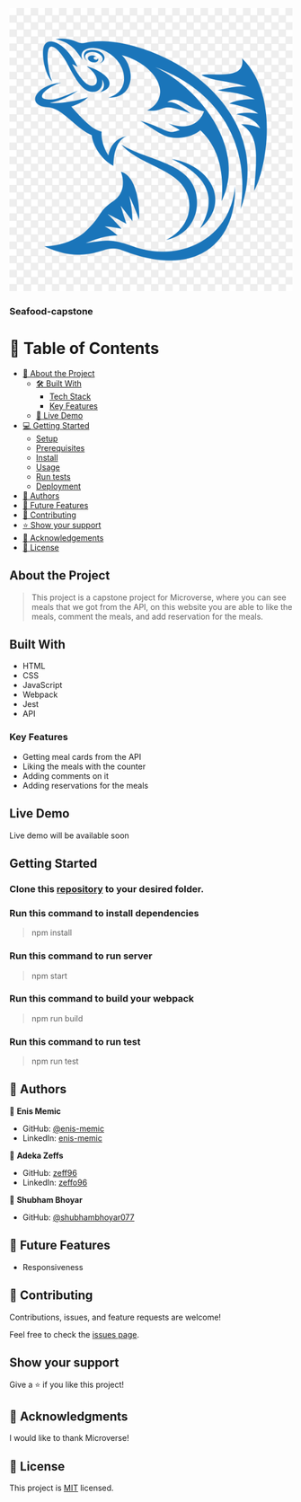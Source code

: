 ![](./src/Asset/logo.png)

### Seafood-capstone

# 📗 Table of Contents

- [📖 About the Project](#about-project)
  - [🛠 Built With](#built-with)
    - [Tech Stack](#tech-stack)
    - [Key Features](#key-features)
  - [🚀 Live Demo](#live-demo)
- [💻 Getting Started](#getting-started)
  - [Setup](#setup)
  - [Prerequisites](#prerequisites)
  - [Install](#install)
  - [Usage](#usage)
  - [Run tests](#run-tests)
  - [Deployment](#triangular_flag_on_post-deployment)
- [👥 Authors](#authors)
- [🔭 Future Features](#future-features)
- [🤝 Contributing](#contributing)
- [⭐️ Show your support](#support)
- [🙏 Acknowledgements](#acknowledgements)
- [📝 License](#license)

## About the Project

> This project is a capstone project for Microverse, where you can see meals that we got from the API, on this website you are able to like the meals, comment the meals, and add reservation for the meals.

## Built With

- HTML
- CSS
- JavaScript
- Webpack
- Jest
- API

### Key Features

- Getting meal cards from the API
- Liking the meals with the counter
- Adding comments on it
- Adding reservations for the meals

## Live Demo

Live demo will be available soon

<!-- - Live: [Check it here]() -->

## Getting Started

### Clone this [repository](https://github.com/zeff96/Seafood-capstone-project) to your desired folder.

### Run this command to install dependencies

> npm install

### Run this command to run server

> npm start

### Run this command to build your webpack

> npm run build

### Run this command to run test

> npm run test

## 👥 Authors <a name="authors"></a>

👤 **Enis Memic**

- GitHub: [@enis-memic](https://github.com/enis-memic)
- LinkedIn: [enis-memic](https://linkedin.com/in/enis-memic)

👤 **Adeka Zeffs**

- GitHub: [zeff96](https://github.com/zeff96)
- LinkedIn: [zeffo96](https://www.linkedin.com/in/zeff-adeka-28060820a/)

👤 **Shubham Bhoyar**

- GitHub: [@shubhambhoyar077](https://github.com/shubhambhoyar077)

## 🔭 Future Features

- Responsiveness

## 🤝 Contributing <a name="contributing"></a>

Contributions, issues, and feature requests are welcome!

Feel free to check the [issues page](https://github.com/zeff96/Seafood-capstone-project/issues).

## Show your support

Give a ⭐️ if you like this project!

## 🙏 Acknowledgments

I would like to thank Microverse!

## 📝 License

This project is [MIT](./LICENSE) licensed.
